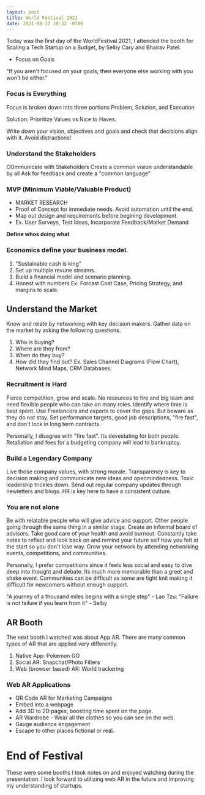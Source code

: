 ```yaml
---
layout: post
title: World Festival 2021
date: 2021-08-17 10:32 -0700
---
```

Today was the first day of the WorldFestival 2021, I attended the booth for Scaling a Tech Startup on a Budget, by Selby Cary and Bhairav Patel.

- Focus on Goals

"If you aren't focused on your goals, then everyone else working with you won't be either."

### Focus is Everything
Focus is broken down into three portions
Problem, Solution, and Execution

Solution: Prioritize Values vs Nice to Haves.

Write down your vision, objectives and goals and check that decisions align with it. Avoid distractions!


### Understand the Stakeholders

COmmunicate with Stakeholders
Create a common vision understandable by all
Ask for feedback and create a "common language"

### MVP (Minimum Viable/Valuable Product)
- MARKET RESEARCH
- Proof of Concept for immediate needs. Avoid automation until the end.
- Map out design and requirements before begining development.
- Ex. User Surveys, Test Ideas, Incorporate Feedback/Market Demand

**Define whos doing what**


### Economics define your business model. 
1. "Sustainable cash is king"
2. Set up multiple revune streams.
3. Build a financial model and scenario planning.
4. Honest with numbers
Ex. Forcast Cost Case, Pricing Strategy, and margins to scale.

## Understand the Market
Know and relate by networking with key decision makers. Gather data on the market by asking the following questions.

1. Who is buying?
2. Where are they from?
3. When do they buy?
4. How did they find out?
Ex. Sales Channel Diagrams (Flow Chart), Network Mind Maps, CRM Databases. 

### Recruitment is Hard
Fierce competition, grow and scale. No resources to fire and big team and need flexible people who can take on many roles.
Identify where time is best spent. Use Freelancers and experts to cover the gaps. But beware as they do not stay. Set performance targets, good job descriptions, "fire fast", and don't lock in long term contracts.

Personally, I disagree with "fire fast". Its devestating for both people. Retaliation and fees for a budgeting company will lead to bankruptcy.

### Build a Legendary Company 
Live those company values, with strong morale. Transparency is key to decision making and communicate new ideas and openmindedness. Toxic leadership trickles down. Send out regular company updates through newletters and blogs. HR is key here to have a consistent culture.

### You are not alone
Be with relatable people who will give advice and support. Other people going through the same thing in a similar stage. Create an informal board of advisors. Take good care of your health and avoid burnout. Constantly take notes to reflect and look back on and remind your future self how you felt at the start so you don't lose way.
Grow your network by attending networking events, competitions, and communities. 

Personally, I prefer competitions since it feels less social and easy to dive deep into thought and debate. Its much more memorable than a greet and shake event. Communities can be difficult as some are tight knit making it difficult for newcomers without enough support.

"A journey of a thousand miles begins with a single step" - Lao Tzu:
"Failure is not failure if you learn from it" - Selby

## AR Booth
The next booth I watched was about App AR. There are many common types of AR that are applied very differently.

1. Native App: Pokemon GO
2. Social AR: Snapchat/Photo Filters
3. Web (browser based) AR: World trackering

### Web AR Applications
- QR Code AR for Marketing Campaigns
- Embed into a webpage
- Add 3D to 2D pages, boosting time spent on the page.
- AR Wardrobe - Wear all the clothes so you can see on the web.
- Gauge audience engagement
- Escape to other places fictional or real.

# End of Festival
These were some booths I took notes on and enjoyed watching during the presentation. I look forward to utilizing web AR in the future and improving my understanding of startups.